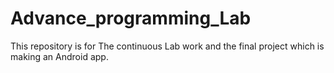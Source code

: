 # Advance_programming_Lab
This repository is for The continuous Lab work and the final project which is making an Android app.
